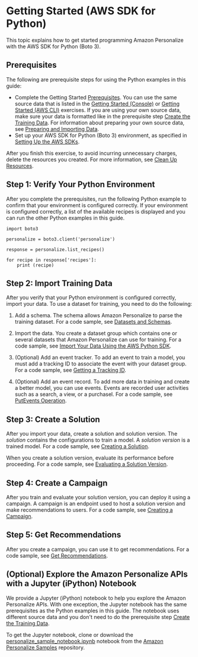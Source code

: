 # Getting Started \(AWS SDK for Python\)<a name="getting-started-python"></a>

This topic explains how to get started programming Amazon Personalize with the AWS SDK for Python \(Boto 3\)\.

## Prerequisites<a name="gs-sdk-prerequisites"></a>

The following are prerequisite steps for using the Python examples in this guide:
+ Complete the Getting Started [Prerequisites](getting-started.md#gs-prerequisites)\. You can use the same source data that is listed in the [Getting Started \(Console\)](getting-started-console.md) or [Getting Started \(AWS CLI\)](getting-started-cli.md) exercises\. If you are using your own source data, make sure your data is formatted like in the prerequisite step [Create the Training Data](getting-started.md#gs-upload-to-bucket)\. For information about preparing your own source data, see [Preparing and Importing Data](data-prep.md)\. 
+ Set up your AWS SDK for Python \(Boto 3\) environment, as specified in [Setting Up the AWS SDKs](aws-personalize-set-up-sdks.md)\.

After you finish this exercise, to avoid incurring unnecessary charges, delete the resources you created\. For more information, see [Clean Up Resources](getting-started.md#gs-cleanup)\.

## Step 1: Verify Your Python Environment<a name="gs-python-example"></a>

After you complete the prerequisites, run the following Python example to confirm that your environment is configured correctly\. If your environment is configured correctly, a list of the available recipes is displayed and you can run the other Python examples in this guide\. 

```
import boto3

personalize = boto3.client('personalize')

response = personalize.list_recipes()

for recipe in response['recipes']:
    print (recipe)
```

## Step 2: Import Training Data<a name="getting-started-python-import-dataset"></a>

After you verify that your Python environment is configured correctly, import your data\. To use a dataset for training, you need to do the following:

1. Add a schema\. The schema allows Amazon Personalize to parse the training dataset\. For a code sample, see [Datasets and Schemas](how-it-works-dataset-schema.md)\.

1. Import the data\. You create a dataset group which contains one or several datasets that Amazon Personalize can use for training\. For a code sample, see [Import Your Data Using the AWS Python SDK](data-prep-importing.md#python-import-ex)\.

1. \(Optional\) Add an event tracker\. To add an event to train a model, you must add a tracking ID to associate the event with your dataset group\. For a code sample, see [Getting a Tracking ID](recording-events.md#event-get-tracker)\.

1. \(Optional\) Add an event record\. To add more data in training and create a better model, you can use events\. Events are recorded user activities such as a search, a view, or a purchasel\. For a code sample, see [PutEvents Operation](recording-events.md#event-record-api)\.

## Step 3: Create a Solution<a name="getting-started-python-create-solution"></a>

After you import your data, create a solution and solution version\. The *solution* contains the configurations to train a model\. A *solution version* is a trained model\. For a code sample, see [Creating a Solution](training-deploying-solutions.md)\.

When you create a solution version, evaluate its performance before proceeding\. For a code sample, see [Evaluating a Solution Version](working-with-training-metrics.md)\.

## Step 4: Create a Campaign<a name="getting-started-python-deploy-solution"></a>

After you train and evaluate your solution version, you can deploy it using a campaign\. A campaign is an endpoint used to host a solution version and make recommendations to users\. For a code sample, see [Creating a Campaign](campaigns.md)\.

## Step 5: Get Recommendations<a name="getting-started-python-get-recommendations"></a>

After you create a campaign, you can use it to get recommendations\. For a code sample, see [Get Recommendations](getting-recommendations.md#recommendations)\.

## \(Optional\) Explore the Amazon Personalize APIs with a Jupyter \(iPython\) Notebook<a name="gs-jupyter-notebook"></a>

We provide a Jupyter \(iPython\) notebook to help you explore the Amazon Personalize APIs\. With one exception, the Jupyter notebook has the same prerequisites as the Python examples in this guide\. The notebook uses different source data and you don't need to do the prerequisite step [Create the Training Data](getting-started.md#gs-upload-to-bucket)\. 

To get the Jupyter notebook, clone or download the [personalize\_sample\_notebook\.ipynb](https://github.com/aws-samples/amazon-personalize-samples/blob/master/personalize_sample_notebook.ipynb) notebook from the [Amazon Personalize Samples](https://github.com/aws-samples/amazon-personalize-samples) repository\.